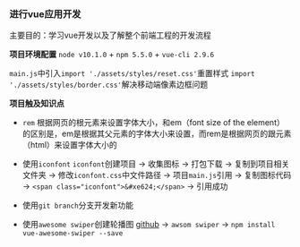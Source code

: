 ### **进行vue应用开发**
主要目的：学习vue开发以及了解整个前端工程的开发流程

**项目环境配置**
`node v10.1.0` + `npm 5.5.0` + `vue-cli 2.9.6`

`main.js`中引入`import './assets/styles/reset.css'`重置样式  `import './assets/styles/border.css'`解决移动端像素边框问题


**项目触及知识点**

- `rem`
根据网页的根元素来设置字体大小，和em（font size of the element）的区别是，em是根据其父元素的字体大小来设置，而rem是根据网页的跟元素（html）来设置字体大小的

- 使用`iconfont`
`iconfont`创建项目 -> 收集图标 -> 打包下载 -> 复制到项目相关文件夹 -> 修改`iconfont.css`中文件路径 -> 项目`main.js`引用 -> 复制图标代码 -> `<span class="iconfont">&#xe624;</span>` -> 引用成功

- 使用`git branch`分支开发新功能

- 使用`awesome swiper`创建轮播图
[github](https://github.com/surmon-china/vue-awesome-swiper) -> `awsom swiper` -> `npm install vue-awesome-swiper --save`